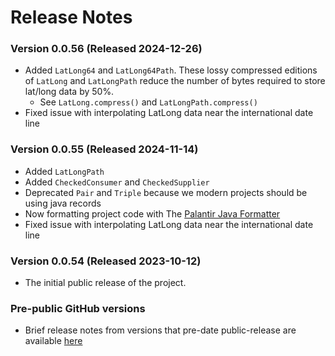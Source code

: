 # Release Notes

### Version 0.0.56 (Released 2024-12-26)

- Added `LatLong64` and `LatLong64Path`. These lossy compressed editions of `LatLong` and `LatLongPath` reduce the number of
  bytes required to store lat/long data by 50%.
    -  See `LatLong.compress()` and `LatLongPath.compress()`
- Fixed issue with interpolating LatLong data near the international date line

### Version 0.0.55 (Released 2024-11-14)

- Added `LatLongPath`
- Added `CheckedConsumer` and `CheckedSupplier`
- Deprecated `Pair` and `Triple` because we modern projects should be using java records
- Now formatting project code with The [Palantir Java Formatter](https://github.com/palantir/palantir-java-format)
- Fixed issue with interpolating LatLong data near the international date line

### Version 0.0.54 (Released 2023-10-12)

- The initial public release of the project.

### Pre-public GitHub versions

- Brief release notes from versions that pre-date public-release are
  available [here](./pre-github-version-history.md)